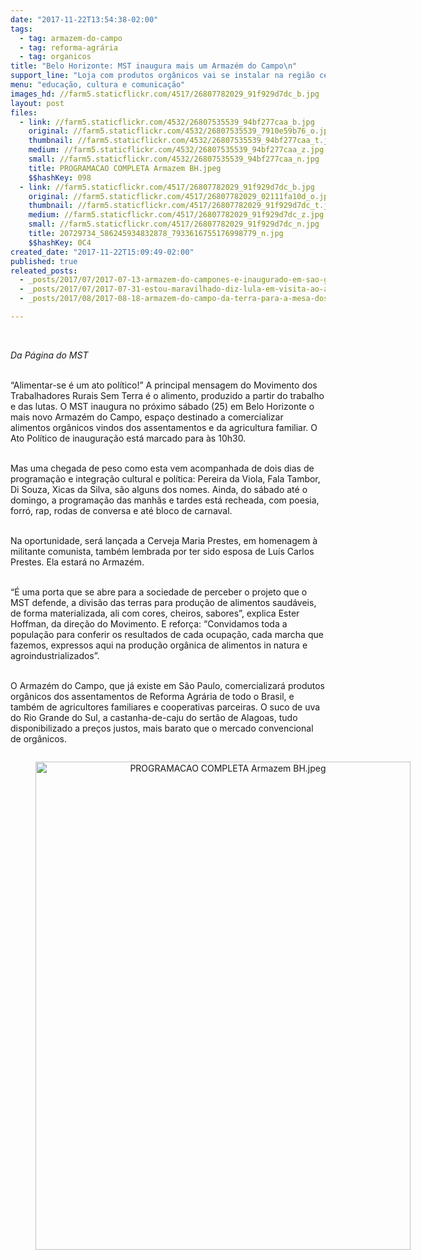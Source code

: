 ```yaml
---
date: "2017-11-22T13:54:38-02:00"
tags:
  - tag: armazem-do-campo
  - tag: reforma-agrária
  - tag: organicos
title: "Belo Horizonte: MST inaugura mais um Armazém do Campo\n"
support_line: "Loja com produtos orgânicos vai se instalar na região central da capital mineira, no bairro Barro Preto\n"
menu: "educação, cultura e comunicação"
images_hd: //farm5.staticflickr.com/4517/26807782029_91f929d7dc_b.jpg
layout: post
files:
  - link: //farm5.staticflickr.com/4532/26807535539_94bf277caa_b.jpg
    original: //farm5.staticflickr.com/4532/26807535539_7910e59b76_o.jpg
    thumbnail: //farm5.staticflickr.com/4532/26807535539_94bf277caa_t.jpg
    medium: //farm5.staticflickr.com/4532/26807535539_94bf277caa_z.jpg
    small: //farm5.staticflickr.com/4532/26807535539_94bf277caa_n.jpg
    title: PROGRAMACAO COMPLETA Armazem BH.jpeg
    $$hashKey: 098
  - link: //farm5.staticflickr.com/4517/26807782029_91f929d7dc_b.jpg
    original: //farm5.staticflickr.com/4517/26807782029_02111fa10d_o.jpg
    thumbnail: //farm5.staticflickr.com/4517/26807782029_91f929d7dc_t.jpg
    medium: //farm5.staticflickr.com/4517/26807782029_91f929d7dc_z.jpg
    small: //farm5.staticflickr.com/4517/26807782029_91f929d7dc_n.jpg
    title: 20729734_586245934832878_7933616755176998779_n.jpg
    $$hashKey: 0C4
created_date: "2017-11-22T15:09:49-02:00"
published: true
releated_posts:
  - _posts/2017/07/2017-07-13-armazem-do-campones-e-inaugurado-em-sao-gabriel.md
  - _posts/2017/07/2017-07-31-estou-maravilhado-diz-lula-em-visita-ao-armazem-do-campo-em-sao-paulo.md
  - _posts/2017/08/2017-08-18-armazem-do-campo-da-terra-para-a-mesa-dos-trabalhadores.md

---
```

<p>&nbsp;</p>

<p><em>Da P&aacute;gina do MST&nbsp;</em></p>

<p><br />
&ldquo;Alimentar-se &eacute; um ato pol&iacute;tico!&rdquo; A principal mensagem do Movimento dos Trabalhadores Rurais Sem Terra &eacute; o alimento, produzido a partir do trabalho e das lutas. O MST inaugura no pr&oacute;ximo s&aacute;bado (25) em Belo Horizonte o mais novo Armaz&eacute;m do Campo, espa&ccedil;o destinado a comercializar alimentos org&acirc;nicos vindos dos assentamentos e da agricultura familiar. O Ato Pol&iacute;tico de inaugura&ccedil;&atilde;o est&aacute; marcado para &agrave;s 10h30.</p>

<p><br />
Mas uma chegada de peso como esta vem acompanhada de dois dias de programa&ccedil;&atilde;o e integra&ccedil;&atilde;o cultural e pol&iacute;tica: Pereira da Viola, Fala Tambor, Di Souza, Xicas da Silva, s&atilde;o alguns dos nomes. Ainda, do s&aacute;bado at&eacute; o domingo, a programa&ccedil;&atilde;o das manh&atilde;s e tardes est&aacute; recheada, com poesia, forr&oacute;, rap, rodas de conversa e at&eacute; bloco de carnaval.</p>

<p><br />
Na oportunidade, ser&aacute; lan&ccedil;ada a Cerveja Maria Prestes, em homenagem &agrave; militante comunista, tamb&eacute;m lembrada por ter sido esposa de Lu&iacute;s Carlos Prestes. Ela estar&aacute; no Armaz&eacute;m.</p>

<p><br />
&ldquo;&Eacute; uma porta que se abre para a sociedade de perceber o projeto que o MST defende, a divis&atilde;o das terras para produ&ccedil;&atilde;o de alimentos saud&aacute;veis, de forma materializada, ali com cores, cheiros, sabores&rdquo;, explica Ester Hoffman, da dire&ccedil;&atilde;o do Movimento. E refor&ccedil;a: &ldquo;Convidamos toda a popula&ccedil;&atilde;o para conferir os resultados de cada ocupa&ccedil;&atilde;o, cada marcha que fazemos, expressos aqui na produ&ccedil;&atilde;o org&acirc;nica de alimentos in natura e agroindustrializados&rdquo;.</p>

<p><br />
O Armaz&eacute;m do Campo, que j&aacute; existe em S&atilde;o Paulo, comercializar&aacute; produtos org&acirc;nicos dos assentamentos de Reforma Agr&aacute;ria de todo o Brasil, e tamb&eacute;m de agricultores familiares e cooperativas parceiras. O suco de uva do Rio Grande do Sul, a castanha-de-caju do sert&atilde;o de Alagoas, tudo disponibilizado a pre&ccedil;os justos, mais barato que o mercado convencional de org&acirc;nicos.</p>

<div style="text-align:center">
<figure class="image" style="display:inline-block"><img alt="PROGRAMACAO COMPLETA Armazem BH.jpeg" height="781" src="//farm5.staticflickr.com/4532/26807535539_94bf277caa_b.jpg" width="600" />
<figcaption></figcaption>
</figure>
</div>

<p>&nbsp;</p>

<p>&nbsp;</p>

<p><br />
&nbsp;</p>
